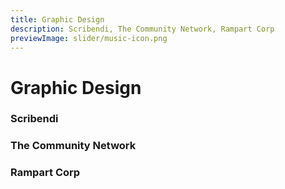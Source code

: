 ```yaml
---
title: Graphic Design
description: Scribendi, The Community Network, Rampart Corp
previewImage: slider/music-icon.png
---
```


# Graphic Design

### Scribendi

<dynamic-image filename="scribendi/scribendi.jpg" :img-height="400"></dynamic-image>

### The Community Network

<dynamic-image filename="comnet/bluebird-cafe.jpg" :img-height="400"></dynamic-image>
<dynamic-image filename="comnet/canadian-tire.png" :img-height="400"></dynamic-image>
<dynamic-image filename="comnet/furniture.png" :img-height="400"></dynamic-image>
<dynamic-image filename="comnet/sgscompuwave.jpg" :img-height="400"></dynamic-image>
<dynamic-image filename="comnet/logo.jpg" :img-height="400"></dynamic-image>

### Rampart Corp

<dynamic-image filename="rampart/canadaday.jpg" :img-height="600"></dynamic-image>
<dynamic-image filename="rampart/4july.JPG" :img-height="600"></dynamic-image>
<dynamic-image filename="rampart/fathersday.JPG" :img-height="600"></dynamic-image>
<dynamic-image filename="rampart/glock.JPG" :img-height="600"></dynamic-image>
<dynamic-image filename="rampart/ammo.JPG" :img-height="600"></dynamic-image>
<dynamic-image filename="rampart/spiritus.JPG" :img-height="600"></dynamic-image>
<dynamic-image filename="rampart/troy.JPG" :img-height="600"></dynamic-image>
<dynamic-image filename="rampart/asp.jpg" :img-height="400"></dynamic-image>